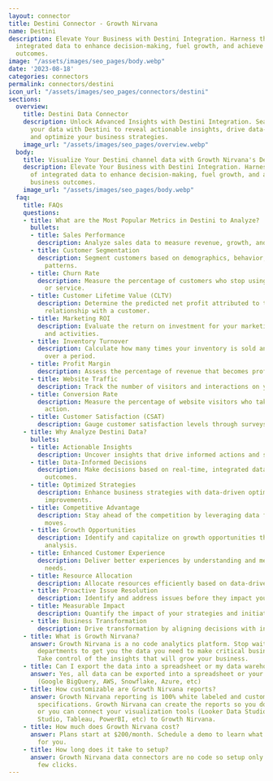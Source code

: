 ```yaml
---
layout: connector
title: Destini Connector - Growth Nirvana
name: Destini
description: Elevate Your Business with Destini Integration. Harness the power of
  integrated data to enhance decision-making, fuel growth, and achieve better business
  outcomes.
image: "/assets/images/seo_pages/body.webp"
date: '2023-08-18'
categories: connectors
permalink: connectors/destini
icon_url: "/assets/images/seo_pages/connectors/destini"
sections:
  overview:
    title: Destini Data Connector
    description: Unlock Advanced Insights with Destini Integration. Seamlessly integrate
      your data with Destini to reveal actionable insights, drive data-informed decisions,
      and optimize your business strategies.
    image_url: "/assets/images/seo_pages/overview.webp"
  body:
    title: Visualize Your Destini channel data with Growth Nirvana's Destini Connector
    description: Elevate Your Business with Destini Integration. Harness the power
      of integrated data to enhance decision-making, fuel growth, and achieve better
      business outcomes.
    image_url: "/assets/images/seo_pages/body.webp"
  faq:
    title: FAQs
    questions:
    - title: What are the Most Popular Metrics in Destini to Analyze?
      bullets:
      - title: Sales Performance
        description: Analyze sales data to measure revenue, growth, and product performance.
      - title: Customer Segmentation
        description: Segment customers based on demographics, behavior, and purchasing
          patterns.
      - title: Churn Rate
        description: Measure the percentage of customers who stop using your product
          or service.
      - title: Customer Lifetime Value (CLTV)
        description: Determine the predicted net profit attributed to the entire future
          relationship with a customer.
      - title: Marketing ROI
        description: Evaluate the return on investment for your marketing campaigns
          and activities.
      - title: Inventory Turnover
        description: Calculate how many times your inventory is sold and replaced
          over a period.
      - title: Profit Margin
        description: Assess the percentage of revenue that becomes profit after expenses.
      - title: Website Traffic
        description: Track the number of visitors and interactions on your website.
      - title: Conversion Rate
        description: Measure the percentage of website visitors who take a desired
          action.
      - title: Customer Satisfaction (CSAT)
        description: Gauge customer satisfaction levels through surveys and feedback.
    - title: Why Analyze Destini Data?
      bullets:
      - title: Actionable Insights
        description: Uncover insights that drive informed actions and strategic decisions.
      - title: Data-Informed Decisions
        description: Make decisions based on real-time, integrated data for better
          outcomes.
      - title: Optimized Strategies
        description: Enhance business strategies with data-driven optimizations and
          improvements.
      - title: Competitive Advantage
        description: Stay ahead of the competition by leveraging data for smarter
          moves.
      - title: Growth Opportunities
        description: Identify and capitalize on growth opportunities through data
          analysis.
      - title: Enhanced Customer Experience
        description: Deliver better experiences by understanding and meeting customer
          needs.
      - title: Resource Allocation
        description: Allocate resources efficiently based on data-driven insights.
      - title: Proactive Issue Resolution
        description: Identify and address issues before they impact your business.
      - title: Measurable Impact
        description: Quantify the impact of your strategies and initiatives with data.
      - title: Business Transformation
        description: Drive transformation by aligning decisions with integrated data.
    - title: What is Growth Nirvana?
      answer: Growth Nirvana is a no code analytics platform. Stop waiting for other
        departments to get you the data you need to make critical business decisions.
        Take control of the insights that will grow your business.
    - title: Can I export the data into a spreadsheet or my data warehouse?
      answer: Yes, all data can be exported into a spreadsheet or your data warehouse
        (Google BigQuery, AWS, Snowflake, Azure, etc)
    - title: How customizable are Growth Nirvana reports?
      answer: Growth Nirvana reporting is 100% white labeled and customized to your
        specifications. Growth Nirvana can create the reports so you don’t have to
        or you can connect your visualization tools (Looker Data Studio/Google Data
        Studio, Tableau, PowerBI, etc) to Growth Nirvana.
    - title: How much does Growth Nirvana cost?
      answer: Plans start at $200/month. Schedule a demo to learn what plan is best
        for you.
    - title: How long does it take to setup?
      answer: Growth Nirvana data connectors are no code so setup only requires a
        few clicks.
---
```

